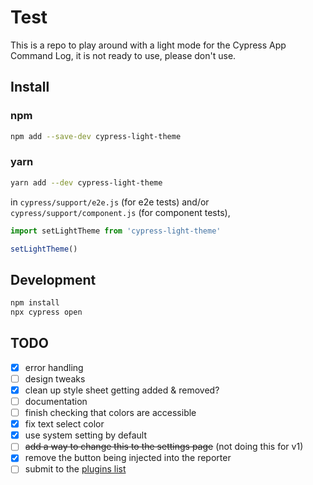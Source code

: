 # Test

This is a repo to play around with a light mode for the Cypress App Command Log, it is not ready to use, please don't use.

## Install

### npm

```sh
npm add --save-dev cypress-light-theme
```

### yarn

```sh
yarn add --dev cypress-light-theme
```

in `cypress/support/e2e.js` (for e2e tests) and/or `cypress/support/component.js` (for component tests),

```js
import setLightTheme from 'cypress-light-theme'

setLightTheme()
```


## Development

```sh
npm install
npx cypress open
```


## TODO

- [x] error handling
- [ ] design tweaks
- [x] clean up style sheet getting added & removed?
- [ ] documentation
- [ ] finish checking that colors are accessible
- [x] fix text select color
- [x] use system setting by default
- [ ] ~~add a way to change this to the settings page~~ (not doing this for v1)
- [x] remove the button being injected into the reporter
- [ ] submit to the [plugins list](https://docs.cypress.io/plugins/directory)
